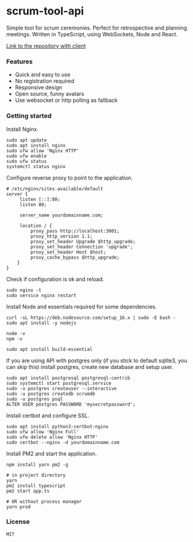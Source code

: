 # scrum-tool-api
Simple tool for scrum ceremonies. Perfect for retrospective and planning meetings. 
Written in TypeScript, using WebSockets, Node and React.

[Link to the repository with client](https://github.com/pilotpirxie/scrum-tool-client)

### Features
* Quick and easy to use
* No registration required
* Responsive design
* Open source, funny avatars
* Use websocket or http polling as fallback

### Getting started
Install Nginx.
```shell
sudo apt update
sudo apt install nginx
sudo ufw allow 'Nginx HTTP'
sudo ufw enable
sudo ufw status
systemctl status nginx
```

Configure reverse proxy to point to the application.
```shell
# /etc/nginx/sites-available/default
server {
     listen [::]:80;
     listen 80;

     server_name yourdomainname.com;

     location / {
         proxy_pass http://localhost:3001;
         proxy_http_version 1.1;
         proxy_set_header Upgrade $http_upgrade;
         proxy_set_header Connection 'upgrade';
         proxy_set_header Host $host;
         proxy_cache_bypass $http_upgrade;
    }
}
```

Check if configuration is ok and reload.
```shell
sudo nginx -t
sudo service nginx restart
```

Install Node and essentials required for some dependencies.
```shell
curl -sL https://deb.nodesource.com/setup_16.x | sudo -E bash -
sudo apt install -y nodejs

node -v
npm -v

sudo apt install build-essential
```

If you are using API with postgres only (if you stick to default sqlite3, you can skip this) install postgres, create new database and setup user.
```shell
sudo apt install postgresql postgresql-contrib
sudo systemctl start postgresql.service
sudo -u postgres createuser --interactive
sudo -u postgres createdb scrumdb
sudo -u postgres psql
ALTER USER postgres PASSWORD 'mysecretpassword';
```

Install certbot and configure SSL.
```shell
sudo apt install python3-certbot-nginx
sudo ufw allow 'Nginx Full'
sudo ufw delete allow 'Nginx HTTP'
sudo certbot --nginx -d yourdomainname.com
```

Install PM2 and start the application.
```shell
npm install yarn pm2 -g

# in project directory
yarn
pm2 install typescript
pm2 start app.ts

# OR without process manager
yarn prod
```

### License
```
MIT
```